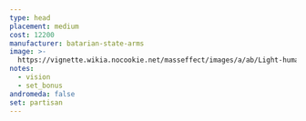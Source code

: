```yaml
---
type: head
placement: medium
cost: 12200
manufacturer: batarian-state-arms
image: >-
  https://vignette.wikia.nocookie.net/masseffect/images/a/ab/Light-human-Partisan.png/revision/latest/scale-to-width-down/160?cb=20100209143515
notes:
  - vision
  - set_bonus
andromeda: false
set: partisan
---
```


